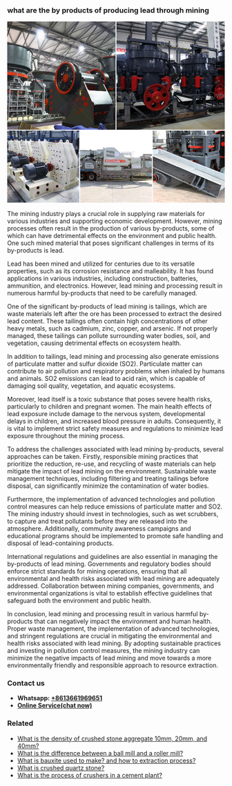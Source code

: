 <h3>what are the by products of producing lead through mining</h3><img src='1701744898.jpg' alt=''><p>The mining industry plays a crucial role in supplying raw materials for various industries and supporting economic development. However, mining processes often result in the production of various by-products, some of which can have detrimental effects on the environment and public health. One such mined material that poses significant challenges in terms of its by-products is lead.</p><p>Lead has been mined and utilized for centuries due to its versatile properties, such as its corrosion resistance and malleability. It has found applications in various industries, including construction, batteries, ammunition, and electronics. However, lead mining and processing result in numerous harmful by-products that need to be carefully managed.</p><p>One of the significant by-products of lead mining is tailings, which are waste materials left after the ore has been processed to extract the desired lead content. These tailings often contain high concentrations of other heavy metals, such as cadmium, zinc, copper, and arsenic. If not properly managed, these tailings can pollute surrounding water bodies, soil, and vegetation, causing detrimental effects on ecosystem health.</p><p>In addition to tailings, lead mining and processing also generate emissions of particulate matter and sulfur dioxide (SO2). Particulate matter can contribute to air pollution and respiratory problems when inhaled by humans and animals. SO2 emissions can lead to acid rain, which is capable of damaging soil quality, vegetation, and aquatic ecosystems.</p><p>Moreover, lead itself is a toxic substance that poses severe health risks, particularly to children and pregnant women. The main health effects of lead exposure include damage to the nervous system, developmental delays in children, and increased blood pressure in adults. Consequently, it is vital to implement strict safety measures and regulations to minimize lead exposure throughout the mining process.</p><p>To address the challenges associated with lead mining by-products, several approaches can be taken. Firstly, responsible mining practices that prioritize the reduction, re-use, and recycling of waste materials can help mitigate the impact of lead mining on the environment. Sustainable waste management techniques, including filtering and treating tailings before disposal, can significantly minimize the contamination of water bodies.</p><p>Furthermore, the implementation of advanced technologies and pollution control measures can help reduce emissions of particulate matter and SO2. The mining industry should invest in technologies, such as wet scrubbers, to capture and treat pollutants before they are released into the atmosphere. Additionally, community awareness campaigns and educational programs should be implemented to promote safe handling and disposal of lead-containing products.</p><p>International regulations and guidelines are also essential in managing the by-products of lead mining. Governments and regulatory bodies should enforce strict standards for mining operations, ensuring that all environmental and health risks associated with lead mining are adequately addressed. Collaboration between mining companies, governments, and environmental organizations is vital to establish effective guidelines that safeguard both the environment and public health.</p><p>In conclusion, lead mining and processing result in various harmful by-products that can negatively impact the environment and human health. Proper waste management, the implementation of advanced technologies, and stringent regulations are crucial in mitigating the environmental and health risks associated with lead mining. By adopting sustainable practices and investing in pollution control measures, the mining industry can minimize the negative impacts of lead mining and move towards a more environmentally friendly and responsible approach to resource extraction.</p><h3>Contact us</h3><ul><li><strong>Whatsapp:&nbsp;<a href="https://wa.me/8613661969651">+8613661969651</a></strong></li><li><a href="https://swt.shibang-china.com/?git&amp;zhl&amp;what are the by products of producing lead through mining"><strong>Online Service(chat now)</strong></a></li></ul><h3>Related</h3><ul><li><a href='What is the density of crushed stone aggregate 10mm 20mm and 40mm.md'>What is the density of crushed stone aggregate 10mm, 20mm, and 40mm?</a></li><li><a href='What is the difference between a ball mill and a roller mill.md'>What is the difference between a ball mill and a roller mill?</a></li><li><a href='What is bauxite used to make and how to extraction process.md'>What is bauxite used to make? and how to extraction process?</a></li><li><a href='What is crushed quartz stone.md'>What is crushed quartz stone?</a></li><li><a href='What is the process of crushers in a cement plant.md'>What is the process of crushers in a cement plant?</a></li></ul>